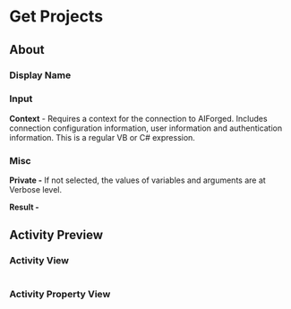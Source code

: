 # Get Projects

## About

### Display Name

### Input

**Context** - Requires a context for the connection to AIForged. Includes connection configuration information, user information and authentication information. This is a regular VB or C# expression.

### Misc

**Private -** If not selected, the values of variables and arguments are at Verbose level.

**Result -**

## Activity Preview

### Activity View

<figure><img src="../../../.gitbook/assets/image (20) (6).png" alt=""><figcaption></figcaption></figure>

### Activity Property View

<figure><img src="../../../.gitbook/assets/image (34) (1) (1) (1) (1).png" alt=""><figcaption></figcaption></figure>
